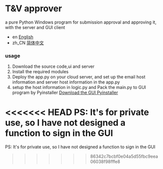 # T&V approver
 a pure Python Windows program for submission approval and approving it, with the server and GUI client

- en [English](README.md)
- zh_CN [简体中文](README.zh_CN.md)

### usage
1. Download the source code,ui and server
2. Install the required modules
3. Deploy the app.py on your cloud server, and set up the email host information and server host information in the app.py
4. setup the host information in logic.py and Pack the main.py to GUI program by Pyinstaller
[Download the GUI Pyinstaller](https://pypi.org/project/auto-py-to-exe/#files)

<<<<<<< HEAD
PS: It's for private use, so I have not designed a function to sign in the GUI
=======
PS: It's for private use, so I have not designed a function to sign in the GUI
>>>>>>> 86342c7bcbf0e04a5d55fbc9eea06038f98fffe8
